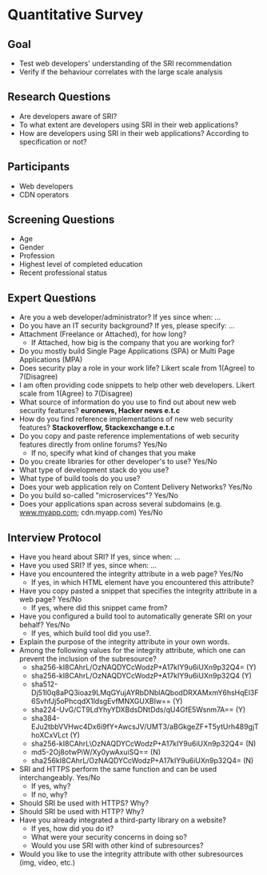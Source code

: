 # Quantitative Survey

## Goal
* Test web developers' understanding of the SRI recommendation
* Verify if the behaviour correlates with the large scale analysis

## Research Questions
* Are developers aware of SRI?
* To what extent are developers using SRI in their web applications?
* How are developers using SRI in their web applications? According to specification  or not?

## Participants
* Web developers
* CDN operators

## Screening Questions
* Age
* Gender
* Profession
* Highest level of completed education
* Recent professional status

## Expert Questions
* Are you a web developer/administrator? If yes since when: ...
* Do you have an IT security background? If yes, please specify: ...
* Attachment (Freelance or Attached), for how long?
  * If Attached, how big is the company that you are working for?
* Do you mostly build Single Page Applications (SPA) or Multi Page Applications (MPA)
* Does security play a role in your work life? Likert scale from 1(Agree) to 7(Disagree)
* I am often providing code snippets to help other web developers. Likert scale from 1(Agree) to 7(Disagree)
* What source of information do you use to find out about new web security features? **euronews, Hacker news e.t.c**
* How do you find reference implementations of new web security features? **Stackoverflow, Stackexchange e.t.c**
* Do you copy and paste reference implementations of web security features directly from online forums? Yes/No 
  * If no, specify what kind of changes that you make
* Do you create libraries for other developer's to use? Yes/No
* What type of development stack do you use?
* What type of build tools do you use?
* Does your web application rely on Content Delivery Networks? Yes/No
* Do you build so-called "microservices"? Yes/No
* Does your applications span across several subdomains (e.g. www.myapp.com; cdn.myapp.com) Yes/No

## Interview Protocol
* Have you heard about SRI? If yes, since when: ...
* Have you used SRI? If yes, since when: ...
* Have you encountered the integrity attribute in a web page? Yes/No
  * If yes, in which HTML element have you encountered this attribute?
* Have you copy pasted a snippet that specifies the integrity attribute in a web page? Yes/No
  * If yes, where did this snippet came from?
* Have you configured a build tool to automatically generate SRI on your behalf? Yes/No
  * If yes, which build tool did you use?.
* Explain the purpose of the integrity attribute in your own words.
* Among the following values for the integrity attribute, which one can prevent the inclusion of the subresource?
  * sha256-kI8CAhrL/OzNAQDYCcWodzP+A17kIY9u6iUXn9p32Q4= (Y)
  * sha256-kI8CAhrL/OzNAQDYCcWodzP+A17kIY9u6iUXn9p32Q4 (Y)
  * sha512-Dj51I0q8aPQ3ioaz9LMqGYujAYRbDNblAQbodDRXAMxmY6hsHqEl3F6SvhfJj5oPhcqdX1ldsgEvfMNXGUXBIw== (Y)
  * sha224-UvG/CT9LdYhyYDXBdsDNtDds/qU4GfE5Wsnm7A== (Y)
  * sha384-EJu2tbbVVHwc4Dx6i9fY+AwcsJV/UMT3/aBGkgeZF+T5ytUrh489gjThoXCxVLct (Y)
  * sha256-kI8CAhrL\OzNAQDYCcWodzP+A17kIY9u6iUXn9p32Q4= (N)
  * md5-2Oj8otwPiW/Xy0ywAxuiSQ== (N)
  * sha256kI8CAhrL/OzNAQDYCcWodzP+A17kIY9u6iUXn9p32Q4= (N)
* SRI and HTTPS perform the same function and can be used interchangeably. Yes/No
  * If yes, why?
  * If no, why?
* Should SRI be used with HTTPS? Why?
* Should SRI be used with HTTP? Why?
* Have you already integrated a third-party library on a website?
  * If yes, how did you do it?
  * What were your security concerns in doing so?
  * Would you use SRI with other kind of subresources?
* Would you like to use the integrity attribute with other subresources (img, video, etc.)
